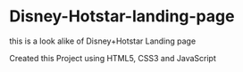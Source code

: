 # Disney-Hotstar-landing-page
this is a look alike of Disney+Hotstar Landing page
 
Created this Project using HTML5, CSS3 and JavaScript
